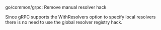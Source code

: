 go/common/grpc: Remove manual resolver hack

Since gRPC supports the WithResolvers option to specify local resolvers there
is no need to use the global resolver registry hack.
